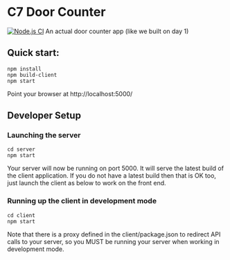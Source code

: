 # C7 Door Counter

[![Node.js CI](https://github.com/johnalai/c7-doorcounter2/actions/workflows/node.js.yml/badge.svg)](https://github.com/johnalai/c7-doorcounter2/actions/workflows/node.js.yml)
An actual door counter app (like we built on day 1)

## Quick start:

    npm install
    npm build-client
    npm start

Point your browser at http://localhost:5000/

## Developer Setup

### Launching the server

    cd server
    npm start

Your server will now be running on port 5000. It will serve the latest build of the client application. If you do not have a latest build then that is OK too, just launch the client as below to work on the front end.

### Running up the client in development mode

    cd client
    npm start

Note that there is a proxy defined in the client/package.json to redirect API calls to your server, so you MUST be running your server when working in development mode.
